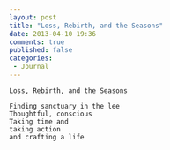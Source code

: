 ```yaml
---
layout: post
title: "Loss, Rebirth, and the Seasons"
date: 2013-04-10 19:36
comments: true
published: false
categories: 
 - Journal
---
```


    Loss, Rebirth, and the Seasons
    
    Finding sanctuary in the lee
    Thoughtful, conscious
    Taking time and
    taking action
    and crafting a life

    